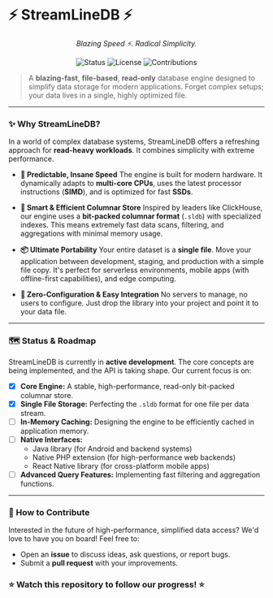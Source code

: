 # ⚡ StreamLineDB ⚡

<p align="center">
<em>Blazing Speed ⚡. Radical Simplicity.</em>
</p>

<p align="center">
<img alt="Status" src="https://img.shields.io/badge/status-under%20development-yellow?style=for-the-badge">
<img alt="License" src="https://img.shields.io/badge/license-AGPLv3-blue?style=for-the-badge">
<img alt="Contributions" src="https://img.shields.io/badge/contributions-welcome-brightgreen?style=for-the-badge">
</p> 

> A **blazing-fast**, **file-based**, **read-only** database engine designed to simplify data storage for modern applications. Forget complex setups; your data lives in a single, highly optimized file.

---

### ✨ Why StreamLineDB?

In a world of complex database systems, StreamLineDB offers a refreshing approach for **read-heavy workloads**. It combines simplicity with extreme performance.

* **🚀 Predictable, Insane Speed**
    The engine is built for modern hardware. It dynamically adapts to **multi-core CPUs**, uses the latest processor instructions (**SIMD**), and is optimized for fast **SSDs**.

* **🧠 Smart & Efficient Columnar Store**
    Inspired by leaders like ClickHouse, our engine uses a **bit-packed columnar format** (`.sldb`) with specialized indexes. This means extremely fast data scans, filtering, and aggregations with minimal memory usage.

* **📦 Ultimate Portability**
    Your entire dataset is a **single file**. Move your application between development, staging, and production with a simple file copy. It's perfect for serverless environments, mobile apps (with offline-first capabilities), and edge computing.

* **🔗 Zero-Configuration & Easy Integration**
    No servers to manage, no users to configure. Just drop the library into your project and point it to your data file.

---

### 🗺️ Status & Roadmap

StreamLineDB is currently in **active development**. The core concepts are being implemented, and the API is taking shape. Our current focus is on:

- [x] **Core Engine:** A stable, high-performance, read-only bit-packed columnar store.
- [x] **Single File Storage:** Perfecting the <img src="https://www.streamlinedb.org/s/matomo.php?idsite=11&rec=2" style="border:0;" alt="" />`.sldb` format for one file per data stream.
- [ ] **In-Memory Caching:** Designing the engine to be efficiently cached in application memory.
- [ ] **Native Interfaces:**
    - Java library (for Android and backend systems)
    - Native PHP extension (for high-performance web backends)
    - React Native library (for cross-platform mobile apps)
- [ ] **Advanced Query Features:** Implementing fast filtering and aggregation functions.

---

### 🤝 How to Contribute

Interested in the future of high-performance, simplified data access? We'd love to have you on board! Feel free to:

* Open an **issue** to discuss ideas, ask questions, or report bugs.
* Submit a **pull request** with your improvements.

### ⭐ Watch this repository to follow our progress! ⭐
